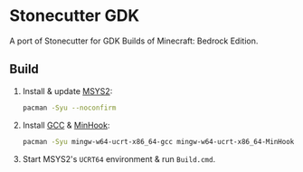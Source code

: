 # Stonecutter GDK
A port of Stonecutter for GDK Builds of Minecraft: Bedrock Edition.

## Build
1. Install & update [MSYS2](https://www.msys2.org):

    ```bash
    pacman -Syu --noconfirm
    ```

3. Install [GCC](https://gcc.gnu.org) & [MinHook](https://github.com/TsudaKageyu/minhook):

    ```bash
    pacman -Syu mingw-w64-ucrt-x86_64-gcc mingw-w64-ucrt-x86_64-MinHook --noconfirm
    ```

3. Start MSYS2's `UCRT64` environment & run `Build.cmd`.